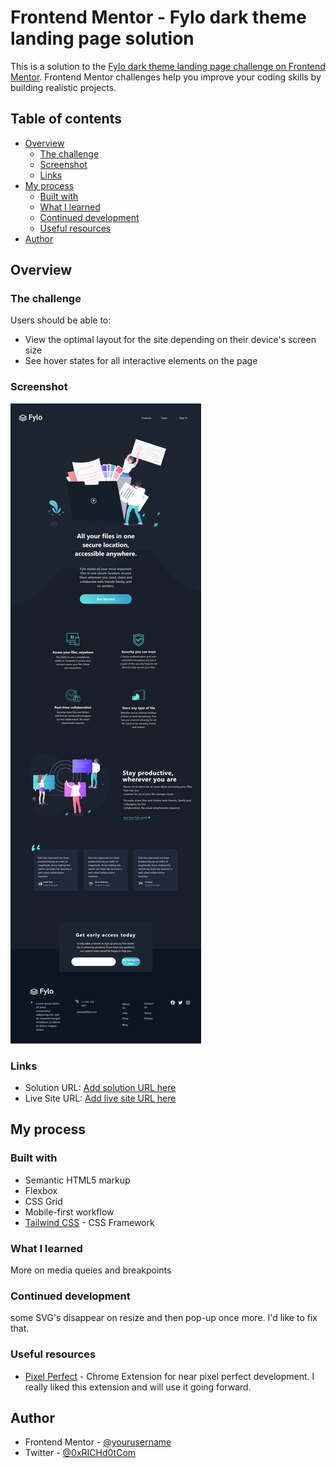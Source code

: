 # Frontend Mentor - Fylo dark theme landing page solution

This is a solution to the [Fylo dark theme landing page challenge on Frontend Mentor](https://www.frontendmentor.io/challenges/fylo-dark-theme-landing-page-5ca5f2d21e82137ec91a50fd). Frontend Mentor challenges help you improve your coding skills by building realistic projects. 

## Table of contents

- [Overview](#overview)
  - [The challenge](#the-challenge)
  - [Screenshot](#screenshot)
  - [Links](#links)
- [My process](#my-process)
  - [Built with](#built-with)
  - [What I learned](#what-i-learned)
  - [Continued development](#continued-development)
  - [Useful resources](#useful-resources)
- [Author](#author)




## Overview

### The challenge

Users should be able to:

- View the optimal layout for the site depending on their device's screen size
- See hover states for all interactive elements on the page

### Screenshot

![](./images/screenshot.png)


### Links

- Solution URL: [Add solution URL here](https://your-solution-url.com)
- Live Site URL: [Add live site URL here](https://your-live-site-url.com)

## My process

### Built with

- Semantic HTML5 markup
- Flexbox
- CSS Grid
- Mobile-first workflow
- [Tailwind CSS](https://tailwindcss.com) - CSS Framework





### What I learned

More on media queies and breakpoints



### Continued development

some SVG's disappear on resize and then pop-up once more. I'd like to fix that. 
### Useful resources

- [Pixel Perfect](https://www.example.com) - Chrome Extension for near pixel perfect development.  I really liked this extension and will use it going forward.



## Author


- Frontend Mentor - [@yourusername](https://www.frontendmentor.io/profile/Richd0tcom)
- Twitter - [@0xRICHd0tCom](https://www.twitter.com/0xRICHd0tCom)

